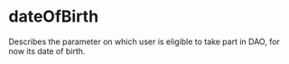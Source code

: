# dateOfBirth

Describes the parameter on which user is eligible to take part in DAO, for now its date of birth.
